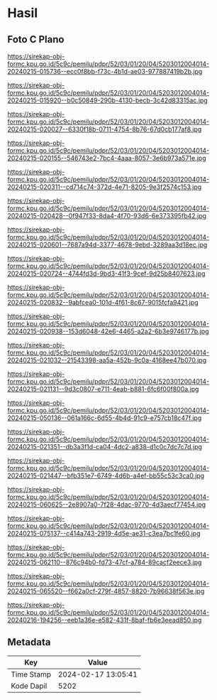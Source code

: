 # Hasil

## Foto C Plano

https://sirekap-obj-formc.kpu.go.id/5c9c/pemilu/pdpr/52/03/01/20/04/5203012004014-20240215-015736--ecc0f8bb-f73c-4b1d-ae03-977887419b2b.jpg

https://sirekap-obj-formc.kpu.go.id/5c9c/pemilu/pdpr/52/03/01/20/04/5203012004014-20240215-015920--b0c50849-290b-4130-becb-3c42d83315ac.jpg

https://sirekap-obj-formc.kpu.go.id/5c9c/pemilu/pdpr/52/03/01/20/04/5203012004014-20240215-020027--6330f18b-0711-4754-8b76-67d0cb177af8.jpg

https://sirekap-obj-formc.kpu.go.id/5c9c/pemilu/pdpr/52/03/01/20/04/5203012004014-20240215-020155--546743e2-7bc4-4aaa-8057-3e6b973a571e.jpg

https://sirekap-obj-formc.kpu.go.id/5c9c/pemilu/pdpr/52/03/01/20/04/5203012004014-20240215-020311--cd714c74-372d-4e71-8205-9e3f2574c153.jpg

https://sirekap-obj-formc.kpu.go.id/5c9c/pemilu/pdpr/52/03/01/20/04/5203012004014-20240215-020428--0f947f33-8da4-4f70-93d6-6e373395fb42.jpg

https://sirekap-obj-formc.kpu.go.id/5c9c/pemilu/pdpr/52/03/01/20/04/5203012004014-20240215-020601--7687a94d-3377-4678-9ebd-3289aa3d18ec.jpg

https://sirekap-obj-formc.kpu.go.id/5c9c/pemilu/pdpr/52/03/01/20/04/5203012004014-20240215-020724--4744fd3d-9bd3-41f3-9cef-9d25b8407623.jpg

https://sirekap-obj-formc.kpu.go.id/5c9c/pemilu/pdpr/52/03/01/20/04/5203012004014-20240215-020832--9abfcea0-101d-4f61-8c67-9015fcfa9421.jpg

https://sirekap-obj-formc.kpu.go.id/5c9c/pemilu/pdpr/52/03/01/20/04/5203012004014-20240215-020938--153d6048-42e6-4465-a2a2-6b3e9746177b.jpg

https://sirekap-obj-formc.kpu.go.id/5c9c/pemilu/pdpr/52/03/01/20/04/5203012004014-20240215-021032--21543398-aa5a-452b-9c0a-4168ee47b070.jpg

https://sirekap-obj-formc.kpu.go.id/5c9c/pemilu/pdpr/52/03/01/20/04/5203012004014-20240215-021131--9d3c0807-e711-4eab-b881-6fc6f00f800a.jpg

https://sirekap-obj-formc.kpu.go.id/5c9c/pemilu/pdpr/52/03/01/20/04/5203012004014-20240215-050136--061a166c-6d55-4b4d-91c9-e757cb18c47f.jpg

https://sirekap-obj-formc.kpu.go.id/5c9c/pemilu/pdpr/52/03/01/20/04/5203012004014-20240215-021351--db3a3f1d-ca04-4dc2-a838-d1c0c7dc7c7d.jpg

https://sirekap-obj-formc.kpu.go.id/5c9c/pemilu/pdpr/52/03/01/20/04/5203012004014-20240215-021447--bfb351e7-6749-4d6b-a4ef-bb55c53c3ca0.jpg

https://sirekap-obj-formc.kpu.go.id/5c9c/pemilu/pdpr/52/03/01/20/04/5203012004014-20240215-060625--2e8907a0-7f28-4dac-9770-4d3aecf77454.jpg

https://sirekap-obj-formc.kpu.go.id/5c9c/pemilu/pdpr/52/03/01/20/04/5203012004014-20240215-075137--c414a743-2919-4d5e-ae31-c3ea7bc1fe60.jpg

https://sirekap-obj-formc.kpu.go.id/5c9c/pemilu/pdpr/52/03/01/20/04/5203012004014-20240215-062110--876c94b0-fd73-47cf-a784-89cacf2eece3.jpg

https://sirekap-obj-formc.kpu.go.id/5c9c/pemilu/pdpr/52/03/01/20/04/5203012004014-20240215-065520--f662a0cf-279f-4857-8820-7b96638f563e.jpg

https://sirekap-obj-formc.kpu.go.id/5c9c/pemilu/pdpr/52/03/01/20/04/5203012004014-20240216-194256--eeb1a36e-e582-431f-8baf-fb6e3eead850.jpg


## Metadata

| Key        | Value               |
| ---------- | ------------------- |
| Time Stamp | 2024-02-17 13:05:41 |
| Kode Dapil | 5202                |




